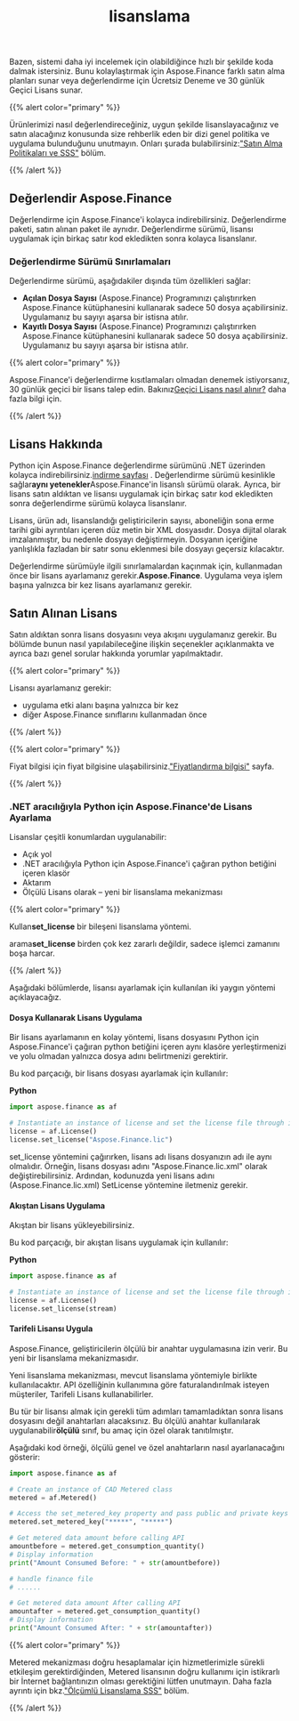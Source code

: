 ﻿---
title: lisanslama
second_title: Aspose.Finance for .NET
type: docs
weight: 50
url: /tr/python-net/licensing/
description: Python Finance Kütüphane API müşterilerini Klasik lisans ve Sayaçlı Lisans almaya davet ediyor. Ürünü daha iyi keşfetmek için sınırlı bir lisans kullanmanın yanı sıra.
---
Bazen, sistemi daha iyi incelemek için olabildiğince hızlı bir şekilde koda dalmak istersiniz. Bunu kolaylaştırmak için Aspose.Finance farklı satın alma planları sunar veya değerlendirme için Ücretsiz Deneme ve 30 günlük Geçici Lisans sunar.

{{% alert color="primary" %}}

 Ürünlerimizi nasıl değerlendireceğiniz, uygun şekilde lisanslayacağınız ve satın alacağınız konusunda size rehberlik eden bir dizi genel politika ve uygulama bulunduğunu unutmayın. Onları şurada bulabilirsiniz:["Satın Alma Politikaları ve SSS"](https://purchase.aspose.com/policies) bölüm.

{{% /alert %}}

## **Değerlendir Aspose.Finance**
 Değerlendirme için Aspose.Finance'i kolayca indirebilirsiniz. Değerlendirme paketi, satın alınan paket ile aynıdır. Değerlendirme sürümü, lisansı uygulamak için birkaç satır kod ekledikten sonra kolayca lisanslanır.

### **Değerlendirme Sürümü Sınırlamaları**
Değerlendirme sürümü, aşağıdakiler dışında tüm özellikleri sağlar:

- **Açılan Dosya Sayısı** (Aspose.Finance) Programınızı çalıştırırken Aspose.Finance kütüphanesini kullanarak sadece 50 dosya açabilirsiniz. Uygulamanız bu sayıyı aşarsa bir istisna atılır.
- **Kayıtlı Dosya Sayısı** (Aspose.Finance) Programınızı çalıştırırken Aspose.Finance kütüphanesini kullanarak sadece 50 dosya açabilirsiniz. Uygulamanız bu sayıyı aşarsa bir istisna atılır.

{{% alert color="primary" %}} 

 Aspose.Finance'i değerlendirme kısıtlamaları olmadan denemek istiyorsanız, 30 günlük geçici bir lisans talep edin. Bakınız[Geçici Lisans nasıl alınır?](https://purchase.aspose.com/temporary-license) daha fazla bilgi için.

{{% /alert %}} 

## **Lisans Hakkında**
 Python için Aspose.Finance değerlendirme sürümünü .NET üzerinden kolayca indirebilirsiniz.[indirme sayfası](https://pypi.org/project/aspose.finance/) . Değerlendirme sürümü kesinlikle sağlar**aynı yetenekler**Aspose.Finance'in lisanslı sürümü olarak. Ayrıca, bir lisans satın aldıktan ve lisansı uygulamak için birkaç satır kod ekledikten sonra değerlendirme sürümü kolayca lisanslanır.

Lisans, ürün adı, lisanslandığı geliştiricilerin sayısı, aboneliğin sona erme tarihi gibi ayrıntıları içeren düz metin bir XML dosyasıdır. Dosya dijital olarak imzalanmıştır, bu nedenle dosyayı değiştirmeyin. Dosyanın içeriğine yanlışlıkla fazladan bir satır sonu eklenmesi bile dosyayı geçersiz kılacaktır.

 Değerlendirme sürümüyle ilgili sınırlamalardan kaçınmak için, kullanmadan önce bir lisans ayarlamanız gerekir.**Aspose.Finance**. Uygulama veya işlem başına yalnızca bir kez lisans ayarlamanız gerekir.

## Satın Alınan Lisans

Satın aldıktan sonra lisans dosyasını veya akışını uygulamanız gerekir. Bu bölümde bunun nasıl yapılabileceğine ilişkin seçenekler açıklanmakta ve ayrıca bazı genel sorular hakkında yorumlar yapılmaktadır.

{{% alert color="primary" %}}

Lisansı ayarlamanız gerekir:
* uygulama etki alanı başına yalnızca bir kez
* diğer Aspose.Finance sınıflarını kullanmadan önce

{{% /alert %}}

{{% alert color="primary" %}}

Fiyat bilgisi için fiyat bilgisine ulaşabilirsiniz.["Fiyatlandırma bilgisi"](https://purchase.aspose.com/pricing/finance/family) sayfa.

{{% /alert %}}

### **.NET aracılığıyla Python için Aspose.Finance'de Lisans Ayarlama**

Lisanslar çeşitli konumlardan uygulanabilir:

* Açık yol
* .NET aracılığıyla Python için Aspose.Finance'i çağıran python betiğini içeren klasör
* Aktarım
* Ölçülü Lisans olarak – yeni bir lisanslama mekanizması

{{% alert color="primary" %}}

 Kullan**set_license** bir bileşeni lisanslama yöntemi.

 arama**set_license** birden çok kez zararlı değildir, sadece işlemci zamanını boşa harcar.

{{% /alert %}}

 Aşağıdaki bölümlerde, lisansı ayarlamak için kullanılan iki yaygın yöntemi açıklayacağız.

#### **Dosya Kullanarak Lisans Uygulama**
Bir lisans ayarlamanın en kolay yöntemi, lisans dosyasını Python için Aspose.Finance'i çağıran python betiğini içeren aynı klasöre yerleştirmenizi ve yolu olmadan yalnızca dosya adını belirtmenizi gerektirir.

Bu kod parçacığı, bir lisans dosyası ayarlamak için kullanılır:

**Python**

```py
import aspose.finance as af

# Instantiate an instance of license and set the license file through its path
license = af.License()
license.set_license("Aspose.Finance.lic")
```

set_license yöntemini çağırırken, lisans adı lisans dosyanızın adı ile aynı olmalıdır. Örneğin, lisans dosyası adını "Aspose.Finance.lic.xml" olarak değiştirebilirsiniz. Ardından, kodunuzda yeni lisans adını (Aspose.Finance.lic.xml) SetLicense yöntemine iletmeniz gerekir.

#### **Akıştan Lisans Uygulama**
 Akıştan bir lisans yükleyebilirsiniz.

Bu kod parçacığı, bir akıştan lisans uygulamak için kullanılır:

**Python**

```py
import aspose.finance as af

# Instantiate an instance of license and set the license file through its path
license = af.License()
license.set_license(stream)
```

#### Tarifeli Lisansı Uygula

Aspose.Finance, geliştiricilerin ölçülü bir anahtar uygulamasına izin verir. Bu yeni bir lisanslama mekanizmasıdır.

Yeni lisanslama mekanizması, mevcut lisanslama yöntemiyle birlikte kullanılacaktır. API özelliğinin kullanımına göre faturalandırılmak isteyen müşteriler, Tarifeli Lisans kullanabilirler.

 Bu tür bir lisansı almak için gerekli tüm adımları tamamladıktan sonra lisans dosyasını değil anahtarları alacaksınız. Bu ölçülü anahtar kullanılarak uygulanabilir**ölçülü** sınıf, bu amaç için özel olarak tanıtılmıştır.

Aşağıdaki kod örneği, ölçülü genel ve özel anahtarların nasıl ayarlanacağını gösterir:

```py
import aspose.finance as af

# Create an instance of CAD Metered class
metered = af.Metered()

# Access the set_metered_key property and pass public and private keys as parameters
metered.set_metered_key("*****", "*****")

# Get metered data amount before calling API
amountbefore = metered.get_consumption_quantity()
# Display information
print("Amount Consumed Before: " + str(amountbefore))

# handle finance file
# ......

# Get metered data amount After calling API
amountafter = metered.get_consumption_quantity()
# Display information
print("Amount Consumed After: " + str(amountafter))
```

{{% alert color="primary" %}}

 Metered mekanizması doğru hesaplamalar için hizmetlerimizle sürekli etkileşim gerektirdiğinden, Metered lisansının doğru kullanımı için istikrarlı bir İnternet bağlantınızın olması gerektiğini lütfen unutmayın. Daha fazla ayrıntı için bkz.["Ölçümlü Lisanslama SSS"](https://purchase.aspose.com/faqs/licensing/metered) bölüm.

{{% /alert %}}
